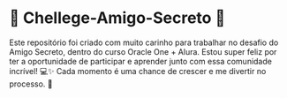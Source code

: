 # 🎡 Chellege-Amigo-Secreto 🎡
Este repositório foi criado com muito carinho para trabalhar no desafio do Amigo Secreto, dentro do curso Oracle One + Alura. Estou super feliz por ter a oportunidade de participar e aprender junto com essa comunidade incrível! 💻✨ Cada momento é uma chance de crescer e me divertir no processo. 🚀
